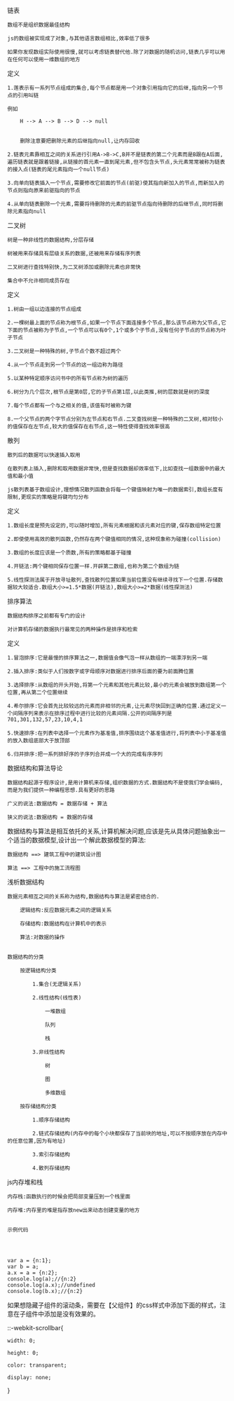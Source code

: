 链表

    数组不是组织数据最佳结构

    js的数组被实现成了对象,与其他语言数组相比,效率低了很多

    如果你发现数组实际使用很慢,就可以考虑链表替代他.除了对数据的随机访问,链表几乎可以用在任何可以使用一维数组的地方


定义

    1.莲表示有一系列节点组成的集合,每个节点都是用一个对象引用指向它的后继,指向另一个节点的引用叫链

    例如

        H --> A --> B --> D --> null

        
        删除注意要把删除元素的后继指向null,让内存回收

    2.链表元素靠相互之间的关系进行引用A->B->C,B并不是链表的第二个元素而是B跟在A后面,遍历链表就是跟着链接,从链接的首元素一直到尾元素,但不包含头节点,头元素常常被称为链表的接入点(链表的尾元素指向一个null节点)

    3.向单向链表插入一个节点,需要修改它前面的节点(前驱)使其指向新加入的节点,而新加入的节点则指向原来前驱指向的节点

    4.从单向链表删除一个元素,需要将待删除的元素的前驱节点指向待删除的后继节点,同时将删除元素指向null



二叉树

    树是一种非线性的数据结构,分层存储

    树被用来存储具有层级关系的数据,还被用来存储有序列表

    二叉树进行查找特别快,为二叉树添加或删除元素也非常快

    集合中不允许相同成员存在

定义

    1.树由一组以边连接的节点组成

    2.一棵树最上面的节点称为根节点,如果一个节点下面连接多个节点,那么该节点称为父节点,它下面的节点被称为子节点,一个节点可以有0个,1个或多个子节点,没有任何子节点的节点称为叶子节点

    3.二叉树是一种特殊的树,子节点个数不超过两个

    4.从一个节点走到另一个节点的这一组边称为路径

    5.以某种特定顺序访问书中的所有节点称为树的遍历

    6.树分为几个层次,根节点是第0层,它的子节点第1层,以此类推,树的层数就是树的深度

    7.每个节点都有一个与之相关的值,该值有时被称为键

    8.一个父节点的两个字节点分别为左节点和右节点.二叉查找树是一种特殊的二叉树,相对较小的值保存在左节点,较大的值保存在右节点,这一特性使得查找效率很高


散列

    散列后的数据可以快速插入取用

    在散列表上插入,删除和取用数据非常快,但是查找数据却效率低下,比如查找一组数据中的最大值和最小值

    js散列表基于数组设计,理想情况散列函数会将每一个键值映射为唯一的数据索引,数组长度有限制,更现实的策略是将键均匀分布

定义

    1.数组长度是预先设定的,可以随时增加,所有元素根据和该元素对应的键,保存数组特定位置

    2.即使使用高效的散列函数,仍然存在两个键值相同的情况,这种现象称为碰撞(collision)

    3.数组的长度应该是一个质数,所有的策略都基于碰撞

    4.开链法:两个键相同保存位置一样.开辟第二数组,也称为第二个数组为链

    5.线性探测法属于开放寻址散列,查找散列位置如果当前位置没有继续寻找下一个位置.存储数据较大较适合.数组大小>=1.5*数据(开链法),数组大小>=2*数据(线性探测法)


排序算法

    数据结构排序之前都有专门的设计

    对计算机存储的数据执行最常见的两种操作是排序和检索

定义

    1.冒泡排序:它是最慢的排序算法之一,数据值会像气泡一样从数组的一端漂浮到另一端

    2.插入排序:类似于人们按数字或字母顺序对数据进行排序后面的要为前面腾位置

    3.选择排序:从数组的开头开始,将第一个元素和其他元素比较,最小的元素会被放到数组第一个位置,再从第二个位置继续

    4.希尔排序:它会首先比较较远的元素而非相邻的元素,让元素尽快回到正确的位置.通过定义一个间隔序列来表示在排序过程中进行比较的元素间隔.公开的间隔序列是701,301,132,57,23,10,4,1

    5.快速排序:在列表中选择一个元素作为基准值,排序围绕这个基准值进行,将列表中小于基准值的放入数组底部大于放顶部

    6.归并排序:把一系列排好序的子序列合并成一个大的完成有序序列

    

数据结构和算法导论

    数据结构起源于程序设计,是用计算机来存储,组织数据的方式.数据结构不是使我们学会编码,而是为我们提供一种编程思想.具有更好的思路

    广义的说法:数据结构 = 数据存储 + 算法

    狭义的说法:数据结构 = 数据的存储

数据结构与算法是相互依托的关系,计算机解决问题,应该是先从具体问题抽象出一个适当的数据模型,设计出一个解此数据模型的算法:

    数据结构 ==> 建筑工程中的建筑设计图

    算法 ==> 工程中的施工流程图

浅析数据结构

    数据元素相互之间的关系称为结构,数据结构与算法是紧密结合的.
    
        逻辑结构:反应数据元素之间的逻辑关系

        存储结构:数据结构在计算机中的表示

        算法:对数据的操作


    数据结构的分类

        按逻辑结构分类

            1.集合(无逻辑关系)

            2.线性结构(线性表)

                一堆数组

                队列

                栈
            
            3.非线性结构

                树

                图

                多维数组

        按存储结构分类

            1.顺序存储结构

            2.链式存储结构(内存中的每个小块都保存了当前块的地址,可以不按顺序放在内存中的任意位置,因为有地址)

            3.索引存储结构

            4.散列存储结构


js内存堆和栈

    内存栈:函数执行的时候会把局部变量压到一个栈里面

    内存堆:内存里的堆是指存放new出来动态创建变量的地方


    示例代码

        

            
    var a = {n:1};
    var b = a;
    a.x = a = {n:2};
    console.log(a);//{n:2}
    console.log(a.x);//undefined
    console.log(b.x);//{n:2}




如果想隐藏子组件的滚动条，需要在【父组件】的css样式中添加下面的样式，注意在子组件中添加是没有效果的。

::-webkit-scrollbar{    

    width: 0;    

    height: 0;    

    color: transparent;    

    display: none;

}
